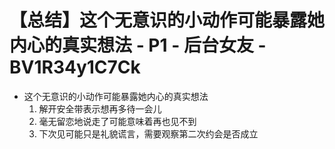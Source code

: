# 【总结】这个无意识的小动作可能暴露她内心的真实想法 - P1 - 后台女友 - BV1R34y1C7Ck

-   这个无意识的小动作可能暴露她内心的真实想法
    1.  解开安全带表示想再多待一会儿
    2.  毫无留恋地说走了可能意味着再也见不到
    3.  下次见可能只是礼貌谎言，需要观察第二次约会是否成立